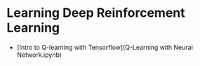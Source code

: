 # Learning Deep Reinforcement Learning

- [Intro to Q-learning with Tensorflow](Q-Learning with Neural Network.ipynb)

